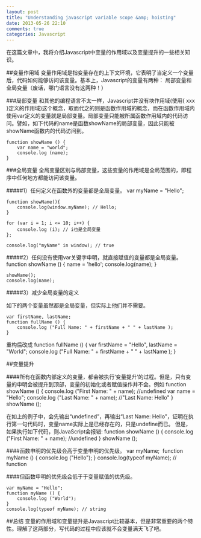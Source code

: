 ```yaml
---
layout: post
title: "Understanding javascript variable scope &amp; hoisting"
date: 2013-05-26 22:10
comments: true
categories: Javascript
---
```

在这篇文章中，我将介绍Javascript中变量的作用域以及变量提升的一些相关知识。

##变量作用域
变量作用域是指变量存在的上下文环境，它表明了当定义一个变量后，代码如何能够访问该变量。基本上，Javascript的变量有两种：
局部变量和全局变量（废话，哪门语言没有这两种！）

<!--More-->
###局部变量
和其他的编程语言不太一样，Javascript并没有块作用域(使用{ xxx }定义的作用域)这个概念，取而代之的则是函数作用域的概念，而在函数作用域内使用var定义的变量就是局部变量。局部变量只能被所属函数作用域内的代码访问。譬如，如下代码的name是函数showName的局部变量，因此只能被showName函数内的代码访问到。

	function showName () {
		var name = "world"; 
		console.log (name); 
	}


###全局变量
全局变量区别与局部变量，这些变量的作用域是全局范围的，即程序中任何地方都能访问该变量。

#####1）任何定义在函数外的变量都是全局变量。
	var myName = "Hello";

	function showName(){
		console.log(window.myName); // Hello;
	}

	for (var i = 1; i <= 10; i++) {
		console.log (i); // i也是全局变量
	};

	console.log("myName" in window); // true

#####2）任何没有使用var关键字申明，就直接赋值的变量都是全局变量。
	function showName () {
		name = 'hello';
		console.log(name);
	}

	showName();
	console.log(name); 

#####3）减少全局变量的定义

如下的两个变量虽然都是全局变量，但实际上他们并不需要。

	var firstName, lastName;
	function fullName () {
		console.log ("Full Name: " + firstName + " " + lastName );
	}

重构后改成
	function fullName () {
		var firstName = "Hello", lastName = "World";
		console.log ("Full Name: " + firstName + " " + lastName );
	}


##变量提升

####所有在函数内部定义的变量，都会被执行‘变量提升’的过程。但是，只有变量的申明会被提升到顶部，变量的初始化或者赋值操作并不会。例如
	function showName () {
		console.log ("First Name: " + name); //undefined
		var name = "Hello";
		console.log ("Last Name: " + name);  //"Last Name: Hello"
	}
	showName (); 	

在如上的例子中，会先输出“undefined”，再输出“Last Name: Hello”，证明在执行第一句代码时，变量name实际上是已经存在的，只是undefine而已。
但是，如果执行如下代码，则JavaScript会报错:
	function showName () {
		console.log ("First Name: " + name); //undefined
	}
	showName (); 	

####函数申明的优先级会高于变量申明的优先级。
	var myName; 
	function myName () {
		console.log ("Hello");
	}
	console.log(typeof myName); // function

####但函数申明的优先级会低于于变量赋值的优先级。

	var myName = "Hello";
	function myName () {
		console.log ("World");
	}
	console.log(typeof myName); // string 	

##总结
变量的作用域和变量提升是Javascript比较基本，但是非常重要的两个特性。理解了这两部分，写代码的过程中应该就不会变量满天飞了吧。